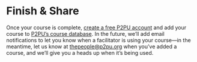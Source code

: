 # Finish & Share

Once your course is complete, [create a free P2PU account](https://learningcircles.p2pu.org/en/accounts/register/?next=/en/course/create/) and add your course to [P2PU’s course database](https://learningcircles.p2pu.org/en/course/create/). In the future, we’ll add email notifications to let you know when a facilitator is using your course—in the meantime, let us know at [thepeople@p2pu.org](mailto:thepeople@p2pu.org) when you’ve added a course, and we’ll give you a heads up when it’s being used.

